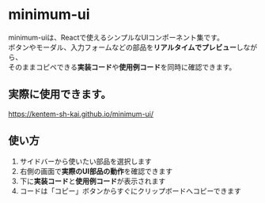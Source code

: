 # minimum-ui

minimum-uiは、Reactで使えるシンプルなUIコンポーネント集です。  
ボタンやモーダル、入力フォームなどの部品を**リアルタイムでプレビュー**しながら、  
そのままコピペできる**実装コード**や**使用例コード**を同時に確認できます。

## 実際に使用できます。
https://kentem-sh-kai.github.io/minimum-ui/

## 使い方

1. サイドバーから使いたい部品を選択します
2. 右側の画面で**実際のUI部品の動作**を確認できます
3. 下に**実装コード**と**使用例コード**が表示されます
4. コードは「コピー」ボタンからすぐにクリップボードへコピーできます